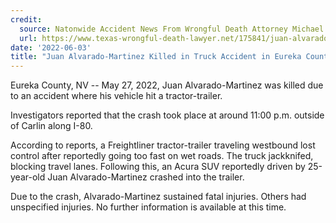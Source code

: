```yaml
---
credit:
  source: Natonwide Accident News From Wrongful Death Attorney Michael Grossman
  url: https://www.texas-wrongful-death-lawyer.net/175841/juan-alvarado-martinez-truck-accident-eureka-county-nv.htm
date: '2022-06-03'
title: "Juan Alvarado-Martinez Killed in Truck Accident in Eureka County, NV"
---
```

Eureka County, NV -- May 27, 2022, Juan Alvarado-Martinez was killed due to an accident where his vehicle hit a tractor-trailer.

Investigators reported that the crash took place at around 11:00 p.m. outside of Carlin along I-80.

According to reports, a Freightliner tractor-trailer traveling westbound lost control after reportedly going too fast on wet roads. The truck jackknifed, blocking travel lanes. Following this, an Acura SUV reportedly driven by 25-year-old Juan Alvarado-Martinez crashed into the trailer.

Due to the crash, Alvarado-Martinez sustained fatal injuries. Others had unspecified injuries. No further information is available at this time.
